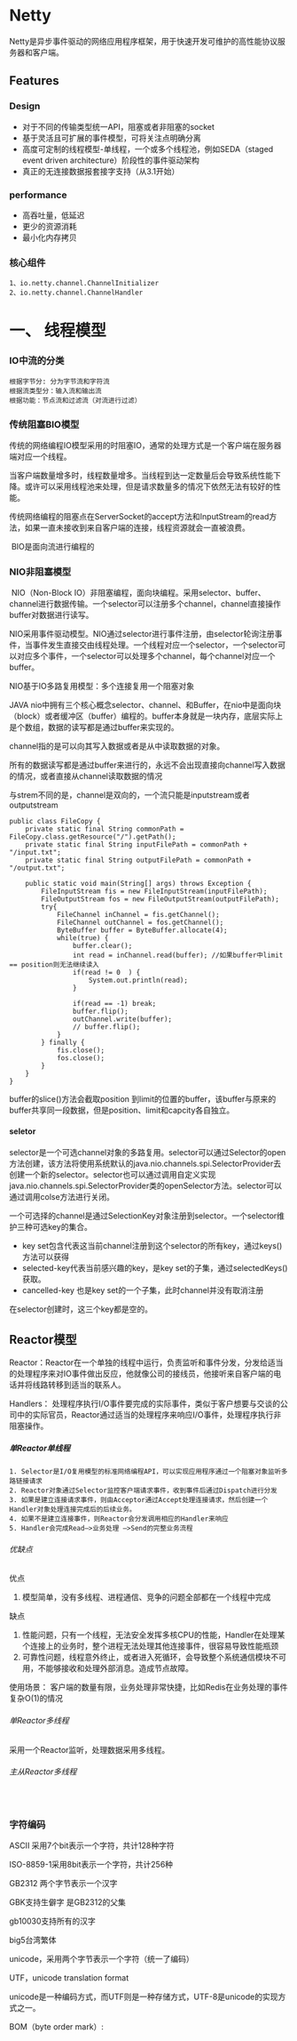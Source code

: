 # Netty

Netty是异步事件驱动的网络应用程序框架，用于快速开发可维护的高性能协议服务器和客户端。

## Features

### Design

- 对于不同的传输类型统一API，阻塞或者非阻塞的socket
- 基于灵活且可扩展的事件模型，可将关注点明确分离
- 高度可定制的线程模型-单线程，一个或多个线程池，例如SEDA（staged event driven architecture）阶段性的事件驱动架构
- 真正的无连接数据报套接字支持（从3.1开始）

### performance

- 高吞吐量，低延迟
- 更少的资源消耗
- 最小化内存拷贝

### 核心组件

```
1、io.netty.channel.ChannelInitializer
2、io.netty.channel.ChannelHandler
```



# 一、 线程模型

### IO中流的分类 
    根据字节分: 分为字节流和字符流
    根据流类型分：输入流和输出流
    根据功能：节点流和过滤流（对流进行过滤）
### 传统阻塞BIO模型

​		传统的网络编程IO模型采用的时阻塞IO，通常的处理方式是一个客户端在服务器端对应一个线程。

当客户端数量增多时，线程数量增多。当线程到达一定数量后会导致系统性能下降。或许可以采用线程池来处理，但是请求数量多的情况下依然无法有较好的性能。

​		传统网络编程的阻塞点在ServerSocket的accept方法和InputStream的read方法，如果一直未接收到来自客户端的连接，线程资源就会一直被浪费。

​	BIO是面向流进行编程的

### NIO非阻塞模型

​		NIO（Non-Block IO）非阻塞编程，面向块编程。采用selector、buffer、channel进行数据传输。一个selector可以注册多个channel，channel直接操作buffer对数据进行读写。

NIO采用事件驱动模型。NIO通过selector进行事件注册，由selector轮询注册事件，当事件发生直接交由线程处理。一个线程对应一个selector，一个selector可以对应多个事件，一个selector可以处理多个channel，每个channel对应一个buffer。

NIO基于IO多路复用模型：多个连接复用一个阻塞对象

JAVA nio中拥有三个核心概念selector、channel、和Buffer，在nio中是面向块（block）或者缓冲区（buffer）编程的。buffer本身就是一块内存，底层实际上是个数组，数据的读写都是通过buffer来实现的。

channel指的是可以向其写入数据或者是从中读取数据的对象。

所有的数据读写都是通过buffer来进行的，永远不会出现直接向channel写入数据的情况，或者直接从channel读取数据的情况

与strem不同的是，channel是双向的，一个流只能是inputstream或者outputstream



```
public class FileCopy {
    private static final String commonPath = FileCopy.class.getResource("/").getPath();
    private static final String inputFilePath = commonPath + "/input.txt";
    private static final String outputFilePath = commonPath + "/output.txt";

    public static void main(String[] args) throws Exception {
        FileInputStream fis = new FileInputStream(inputFilePath);
        FileOutputStream fos = new FileOutputStream(outputFilePath);
        try{
            FileChannel inChannel = fis.getChannel();
            FileChannel outChannel = fos.getChannel();
            ByteBuffer buffer = ByteBuffer.allocate(4);
            while(true) {
                buffer.clear();
                int read = inChannel.read(buffer); //如果buffer中limit == position则无法继续读入
                if(read != 0  ) {
                    System.out.println(read);
                }

                if(read == -1) break;
                buffer.flip();
                outChannel.write(buffer);
                // buffer.flip();
            }
        } finally {
            fis.close();
            fos.close();
        }
    }
}
```



buffer的slice()方法会截取position 到limit的位置的buffer，该buffer与原来的buffer共享同一段数据，但是position、limit和capcity各自独立。



#### seletor

selector是一个可选channel对象的多路复用。selector可以通过Selector的open方法创建，该方法将使用系统默认的java.nio.channels.spi.SelectorProvider去创建一个新的selector。selector也可以通过调用自定义实现java.nio.channels.spi.SelectorProvider类的openSelector方法。selector可以通过调用colse方法进行关闭。

一个可选择的channel是通过SelectionKey对象注册到selector。一个selector维护三种可选key的集合。

- key set包含代表这当前channel注册到这个selector的所有key，通过keys()方法可以获得
- selected-key代表当前感兴趣的key，是key set的子集，通过selectedKeys()获取。
- cancelled-key 也是key set的一个子集，此时channel并没有取消注册

在selector创建时，这三个key都是空的。

## Reactor模型

Reactor：Reactor在一个单独的线程中运行，负责监听和事件分发，分发给适当的处理程序来对IO事件做出反应，他就像公司的接线员，他接听来自客户端的电话并将线路转移到适当的联系人。

Handlers： 处理程序执行I/O事件要完成的实际事件，类似于客户想要与交谈的公司中的实际官员，Reactor通过适当的处理程序来响应I/O事件，处理程序执行非阻塞操作。

#####  单Reactor单线程

 	1. Selector是I/O复用模型的标准网络编程API，可以实现应用程序通过一个阻塞对象监听多路链接请求
 	2. Reactor对象通过Selector监控客户端请求事件，收到事件后通过Dispatch进行分发
 	3. 如果是建立连接请求事件，则由Acceptor通过Accept处理连接请求，然后创建一个Handler对象处理连接完成后的后续业务。
 	4. 如果不是建立连接事件，则Reactor会分发调用相应的Handler来响应
 	5. Handler会完成Read—>业务处理 —>Send的完整业务流程

###### 优缺点

优点

1. ​	模型简单，没有多线程、进程通信、竞争的问题全部都在一个线程中完成		

缺点

1. 性能问题，只有一个线程，无法安全发挥多核CPU的性能，Handler在处理某个连接上的业务时，整个进程无法处理其他连接事件，很容易导致性能瓶颈
2. 可靠性问题，线程意外终止，或者进入死循环，会导致整个系统通信模块不可用，不能够接收和处理外部消息。造成节点故障。

使用场景： 客户端的数量有限，业务处理非常快捷，比如Redis在业务处理的事件复杂O(1)的情况

###### 单Reactor多线程

采用一个Reactor监听，处理数据采用多线程。

###### 主从Reactor多线程

​    

### 字符编码

ASCII 采用7个bit表示一个字符，共计128种字符

ISO-8859-1采用8bit表示一个字符，共计256种

GB2312 两个字节表示一个汉字

GBK支持生僻字 是GB2312的父集

gb10030支持所有的汉字

big5台湾繁体

unicode，采用两个字节表示一个字符（统一了编码）

UTF，unicode translation format

unicode是一种编码方式，而UTF则是一种存储方式，UTF-8是unicode的实现方式之一。

BOM（byte order mark）: 